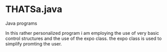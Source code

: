 THATSa.java
===========

Java programs



In this rather personalized program i am employing the use of very basic control structures and the use of the expo class.
the expo class is used to simplify promting the user. 

